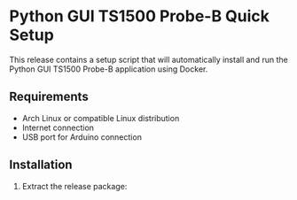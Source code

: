 # Python GUI TS1500 Probe-B Quick Setup

This release contains a setup script that will automatically install and run the Python GUI TS1500 Probe-B application using Docker.

## Requirements
- Arch Linux or compatible Linux distribution
- Internet connection
- USB port for Arduino connection

## Installation

1. Extract the release package:
